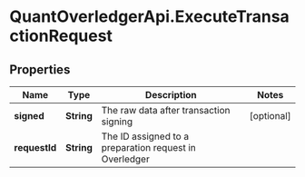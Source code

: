 # QuantOverledgerApi.ExecuteTransactionRequest

## Properties

Name | Type | Description | Notes
------------ | ------------- | ------------- | -------------
**signed** | **String** | The raw data after transaction signing | [optional] 
**requestId** | **String** | The ID assigned to a preparation request in Overledger | 


